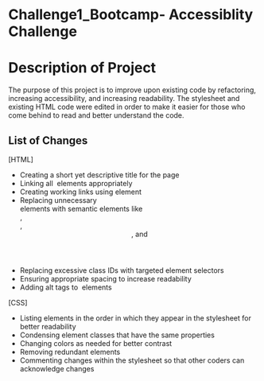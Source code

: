 # Challenge1_Bootcamp- Accessiblity Challenge

# Description of Project
 The purpose of this project is to improve upon existing code by refactoring, increasing accessibility, and increasing readability.
 The stylesheet and existing HTML code were edited in order to make it easier for those who come behind to read and better understand the code. 

 ## List of Changes
 [HTML]
 * Creating a short yet descriptive title for the page
 * Linking all <img> elements appropriately 
 * Creating working links using <a> element
 * Replacing unnecessary <div> elements with semantic elements like <nav>, <aside>, <header>, and <footer>
 * Replacing excessive class IDs with targeted element selectors 
 * Ensuring appropriate spacing to increase readability
 * Adding alt tags to <img> elements

 [CSS]
 * Listing elements in the order in which they appear in the stylesheet for better readability
 * Condensing element classes that have the same properties
 * Changing colors as needed for better contrast 
 * Removing redundant elements 
 * Commenting changes within the stylesheet so that other coders can acknowledge changes 
